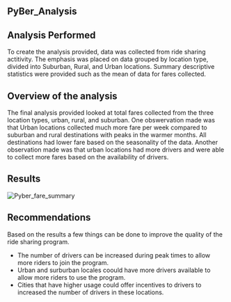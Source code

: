 ## PyBer_Analysis

## Analysis Performed

To create the analysis provided, data was collected from ride sharing actitivity. The emphasis was placed on data grouped by location type, divided into Suburban, Rural, and Urban locations. Summary descriptive statistics were provided such as the mean of data for fares collected.


## Overview of the analysis

The final analysis provided looked at total fares collected from the three location types, urban, rural, and suburban. One obswervation made was that Urban locations collected much more fare per week compared to suburban and rural destinations with peaks in the warmer months. All destinations had lower fare based on the seasonality of the data. Another observation made was that urban locations had more drivers and were able to collect more fares based on the availability of drivers.


## Results

![Pyber_fare_summary](https://user-images.githubusercontent.com/103082844/200925887-54de5e57-9cdd-43a6-a232-52fd11d1a14d.png)

## Recommendations

Based on the results a few things can be done to improve the quality of the ride sharing program.

* The number of drivers can be increased during peak times to allow more riders to join the program.
* Urban and surburban locales coould have more drivers available to allow more riders to use the program.
* Cities that have higher usage could offer incentives to drivers to increased the number of drivers in these locations.
